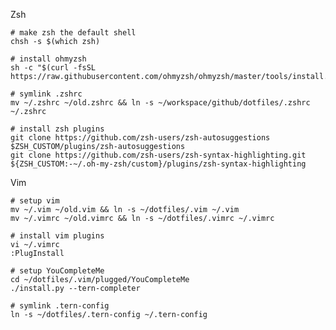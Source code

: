 Zsh

    # make zsh the default shell
    chsh -s $(which zsh)

    # install ohmyzsh
    sh -c "$(curl -fsSL https://raw.githubusercontent.com/ohmyzsh/ohmyzsh/master/tools/install.sh)"

    # symlink .zshrc
    mv ~/.zshrc ~/old.zshrc && ln -s ~/workspace/github/dotfiles/.zshrc ~/.zshrc

    # install zsh plugins
    git clone https://github.com/zsh-users/zsh-autosuggestions $ZSH_CUSTOM/plugins/zsh-autosuggestions
    git clone https://github.com/zsh-users/zsh-syntax-highlighting.git ${ZSH_CUSTOM:-~/.oh-my-zsh/custom}/plugins/zsh-syntax-highlighting

Vim

    # setup vim
    mv ~/.vim ~/old.vim && ln -s ~/dotfiles/.vim ~/.vim
    mv ~/.vimrc ~/old.vimrc && ln -s ~/dotfiles/.vimrc ~/.vimrc

    # install vim plugins
    vi ~/.vimrc
    :PlugInstall

    # setup YouCompleteMe
    cd ~/dotfiles/.vim/plugged/YouCompleteMe
    ./install.py --tern-completer

    # symlink .tern-config
    ln -s ~/dotfiles/.tern-config ~/.tern-config
